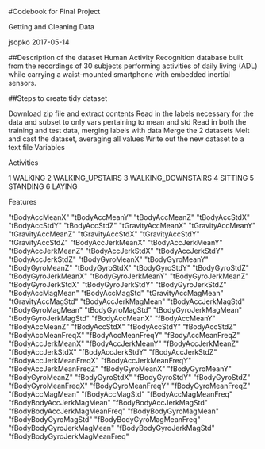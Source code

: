 #Codebook for Final Project

Getting and Cleaning Data

jsopko 2017-05-14

##Description of the dataset Human Activity Recognition database built from the recordings of 30 subjects performing activities of daily living (ADL) while carrying a waist-mounted smartphone with embedded inertial sensors.

##Steps to create tidy dataset

Download zip file and extract contents
Read in the labels necessary for the data and subset to only vars pertaining to mean and std
Read in both the training and test data, merging labels with data
Merge the 2 datasets
Melt and cast the dataset, averaging all values
Write out the new dataset to a text file
Variables

Activities

1 WALKING 2 WALKING_UPSTAIRS 3 WALKING_DOWNSTAIRS 4 SITTING 5 STANDING 6 LAYING

Features

"tBodyAccMeanX" "tBodyAccMeanY" "tBodyAccMeanZ" "tBodyAccStdX" "tBodyAccStdY" "tBodyAccStdZ" "tGravityAccMeanX" "tGravityAccMeanY" "tGravityAccMeanZ" "tGravityAccStdX" "tGravityAccStdY" "tGravityAccStdZ" "tBodyAccJerkMeanX" "tBodyAccJerkMeanY" "tBodyAccJerkMeanZ" "tBodyAccJerkStdX" "tBodyAccJerkStdY" "tBodyAccJerkStdZ" "tBodyGyroMeanX" "tBodyGyroMeanY" "tBodyGyroMeanZ" "tBodyGyroStdX" "tBodyGyroStdY" "tBodyGyroStdZ" "tBodyGyroJerkMeanX" "tBodyGyroJerkMeanY" "tBodyGyroJerkMeanZ" "tBodyGyroJerkStdX" "tBodyGyroJerkStdY" "tBodyGyroJerkStdZ" "tBodyAccMagMean" "tBodyAccMagStd" "tGravityAccMagMean" "tGravityAccMagStd" "tBodyAccJerkMagMean" "tBodyAccJerkMagStd" "tBodyGyroMagMean" "tBodyGyroMagStd" "tBodyGyroJerkMagMean" "tBodyGyroJerkMagStd" "fBodyAccMeanX" "fBodyAccMeanY" "fBodyAccMeanZ" "fBodyAccStdX" "fBodyAccStdY" "fBodyAccStdZ" "fBodyAccMeanFreqX" "fBodyAccMeanFreqY" "fBodyAccMeanFreqZ" "fBodyAccJerkMeanX" "fBodyAccJerkMeanY" "fBodyAccJerkMeanZ" "fBodyAccJerkStdX" "fBodyAccJerkStdY" "fBodyAccJerkStdZ" "fBodyAccJerkMeanFreqX" "fBodyAccJerkMeanFreqY" "fBodyAccJerkMeanFreqZ" "fBodyGyroMeanX" "fBodyGyroMeanY" "fBodyGyroMeanZ" "fBodyGyroStdX" "fBodyGyroStdY" "fBodyGyroStdZ" "fBodyGyroMeanFreqX" "fBodyGyroMeanFreqY" "fBodyGyroMeanFreqZ" "fBodyAccMagMean" "fBodyAccMagStd" "fBodyAccMagMeanFreq" "fBodyBodyAccJerkMagMean" "fBodyBodyAccJerkMagStd" "fBodyBodyAccJerkMagMeanFreq" "fBodyBodyGyroMagMean" "fBodyBodyGyroMagStd" "fBodyBodyGyroMagMeanFreq" "fBodyBodyGyroJerkMagMean" "fBodyBodyGyroJerkMagStd" "fBodyBodyGyroJerkMagMeanFreq"

